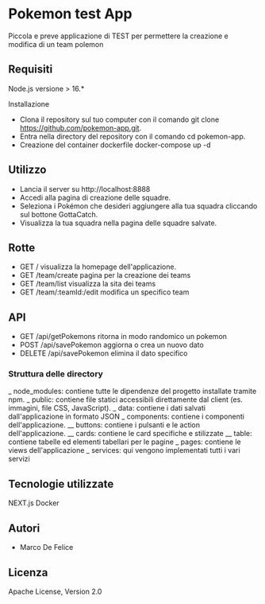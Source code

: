 # Pokemon test App
Piccola e preve applicazione di TEST per permettere la creazione e modifica di un team polemon

## Requisiti
Node.js versione > 16.*

Installazione
* Clona il repository sul tuo computer con il comando git clone https://github.com/pokemon-app.git.
* Entra nella directory del repository con il comando cd pokemon-app.
* Creazione del container dockerfile
  docker-compose up -d

## Utilizzo
* Lancia il server su http://localhost:8888
* Accedi alla pagina di creazione delle squadre.
* Seleziona i Pokémon che desideri aggiungere alla tua squadra cliccando sul bottone GottaCatch.
* Visualizza la tua squadra nella pagina delle squadre salvate.

## Rotte
* GET / visualizza la homepage dell'applicazione.
* GET /team/create pagina per la creazione dei teams
* GET /team/list visualizza la sita dei teams
* GET /team/:teamId:/edit modifica un specifico team

## API
* GET /api/getPokemons ritorna in modo randomico un pokemon
* POST /api/savePokemon aggiorna o crea un nuovo dato
* DELETE /api/savePokemon elimina il dato specifico

### Struttura delle directory
_ node_modules: contiene tutte le dipendenze del progetto installate tramite npm.
_ public: contiene file statici accessibili direttamente dal client (es. immagini, file CSS, JavaScript).
_ data: contiene i dati salvati dall'applicazione in formato JSON
_ components: contiene i componenti dell'applicazione.
__ buttons: contiene i pulsanti e le action dell'applicazione.
__ cards: contiene le card specifiche e stilizzate
__ table: contiene tabelle ed elementi tabellari per le pagine
_ pages: contiene le views dell'applicazione
_ services: qui vengono implementati tutti i vari servizi

## Tecnologie utilizzate
NEXT.js
Docker

## Autori
* Marco De Felice

## Licenza
Apache License, Version 2.0
